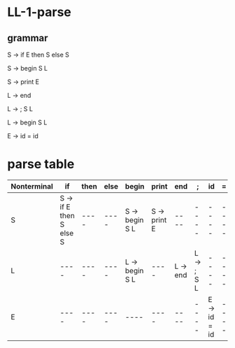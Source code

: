 # LL-1-parse

## grammar

S -> if E then S else S

S -> begin S L

S -> print E

L -> end

L -> ; S L

L -> begin S L

E -> id = id

# parse table

Nonterminal | if | then | else | begin	| print	| end	| ;	| id	| =	| $
---- | ---- | ---- | ---- | ---- | ---- | ---- | ---- | ---- | ---- | ---- 
S | S -> if E then S else S	 | ---- | ---- | S -> begin S L | S -> print E | ---- | ---- | ---- | ---- | ---- 
L | ---- | ---- | ---- | L -> begin S L | ---- | L -> end | L -> ; S L	 | ---- | ---- | ---- 
E | ---- | ---- | ---- | ---- | ---- | ---- | ---- | E -> id = id | ---- | ---- 
